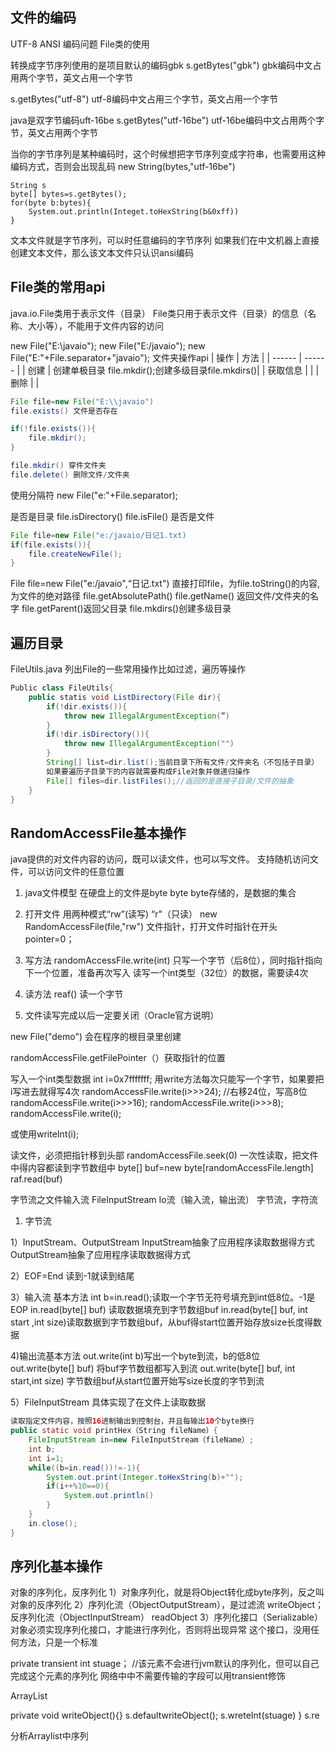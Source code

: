 ## 文件的编码
UTF-8
ANSI
编码问题
File类的使用

转换成字节序列使用的是项目默认的编码gbk
s.getBytes("gbk")
gbk编码中文占用两个字节，英文占用一个字节

s.getBytes("utf-8")
utf-8编码中文占用三个字节，英文占用一个字节

java是双字节编码uft-16be
s.getBytes("utf-16be")
utf-16be编码中文占用两个字节，英文占用两个字节

当你的字节序列是某种编码时，这个时候想把字节序列变成字符串，也需要用这种编码方式，否则会出现乱码
new String(bytes,"utf-16be")

```
String s
byte[] bytes=s.getBytes();
for(byte b:bytes){
    System.out.println(Integet.toHexString(b&0xff))
}
```


文本文件就是字节序列，可以时任意编码的字节序列
如果我们在中文机器上直接创建文本文件，那么该文本文件只认识ansi编码


## File类的常用api
java.io.File类用于表示文件（目录）
File类只用于表示文件（目录）的信息（名称、大小等），不能用于文件内容的访问


new File("E:\\javaio");
new File("E:/javaio");
new File("E:"+File.separator+"javaio");
文件夹操作api
| 操作 | 方法 |
| ------ | ------ |
| 创建 | 创建单极目录 file.mkdir();创建多级目录file.mkdirs()|
| 获取信息 | |
| 删除 | |

```java
File file=new File("E:\\javaio")
file.exists() 文件是否存在

if(!file.exists()){
    file.mkdir();
}

file.mkdir() 穿件文件夹
file.delete() 删除文件/文件夹
```
使用分隔符
new File("e:"+File.separator);


是否是目录
file.isDirectory() 
file.isFile() 是否是文件
```java
File file=new File("e:/javaio/日记1.txt)
if(file.exists()){
    file.createNewFile();
}
```
File file=new File("e:/javaio",“日记.txt")
直接打印file，为file.toString()的内容,为文件的绝对路径
file.getAbsolutePath()
file.getName() 返回文件/文件夹的名字
file.getParent()返回父目录
file.mkdirs()创建多级目录

## 遍历目录
FileUtils.java
列出File的一些常用操作比如过滤，遍历等操作
```java
Public class FileUtils{
    public statis void ListDirectory(File dir){
        if(!dir.exists()){
            throw new IllegalArgumentException(”)
        }
        if(!dir.isDirectory()){
            throw new IllegalArgumentException("")
        }
        String[] list=dir.list();当前目录下所有文件/文件夹名（不包括子目录）
        如果要遍历子目录下的内容就需要构成File对象并做递归操作
        File[] files=dir.listFiles();//返回的是直接子目录/文件的抽象
    }
}

```

## RandomAccessFile基本操作
java提供的对文件内容的访问，既可以读文件，也可以写文件。
支持随机访问文件，可以访问文件的任意位置

1. java文件模型
在硬盘上的文件是byte byte byte存储的，是数据的集合

2. 打开文件
用两种模式“rw”(读写) “r"（只读）
new RandomAccessFile(file,"rw")
文件指针，打开文件时指针在开头 pointer=0；

3. 写方法
randomAccessFile.write(int) 只写一个字节（后8位），同时指针指向下一个位置，准备再次写入
读写一个int类型（32位）的数据，需要读4次

4. 读方法
reaf() 读一个字节

5. 文件读写完成以后一定要关闭（Oracle官方说明）

new File("demo")
会在程序的根目录里创建

randomAccessFile.getFilePointer（）获取指针的位置

写入一个int类型数据
int i=0x7fffffff;
用write方法每次只能写一个字节，如果要把i写进去就得写4次
randomAccessFile.write(i>>>24); //右移24位，写高8位
randomAccessFile.write(i>>>16);
randomAccessFile.write(i>>>8);
randomAccessFile.write(i);

或使用writeInt(i);

读文件，必须把指针移到头部
randomAccessFile.seek(0)
一次性读取，把文件中得内容都读到字节数组中
byte[] buf=new byte[randomAccessFile.length]
raf.read(buf)


字节流之文件输入流
FileInputStream
Io流（输入流，输出流）
字节流，字符流
1. 字节流

1）InputStream、OutputStream
InputStream抽象了应用程序读取数据得方式
OutputStream抽象了应用程序读取数据得方式

2）EOF=End 读到-1就读到结尾

3）输入流 基本方法
int b=in.read();读取一个字节无符号填充到int低8位。-1是EOP
in.read(byte[] buf) 读取数据填充到字节数组buf
in.read(byte[] buf, int start ,int size)读取数据到字节数组buf，从buf得start位置开始存放size长度得数据

4)输出流基本方法
out.write(int b)写出一个byte到流，b的低8位
out.write(byte[] buf) 将buf字节数组都写入到流
out.write(byte[] buf, int start,int size) 字节数组buf从start位置开始写size长度的字节到流

5）FileInputStream 具体实现了在文件上读取数据
```java
读取指定文件内容，按照16进制输出到控制台，并且每输出10个byte换行
public static void printHex（String fileName）{
    FileInputStream in=new FileInputStream（fileName）;
    int b;
    int i=1;
    while((b=in.read())!=-1){
        System.out.print(Integer.toHexString(b)+"");
        if(i++%10==0){
            System.out.println()
        }
    }
    in.close();
}
```

## 序列化基本操作

对象的序列化，反序列化
1）对象序列化，就是将Object转化成byte序列，反之叫对象的反序列化
2）序列化流（ObjectOutputStream），是过滤流  writeObject；反序列化流（ObjectInputStream） readObject
3）序列化接口（Serializable）
对象必须实现序列化接口，才能进行序列化，否则将出现异常
这个接口，没用任何方法，只是一个标准

private transient int stuage； //该元素不会进行jvm默认的序列化，但可以自己完成这个元素的序列化
网络中中不需要传输的字段可以用transient修饰

ArrayList

private void writeObject(){}
s.defaultwriteObject();
s.wreteInt(stuage)
}
s.re

分析Arraylist中序列









